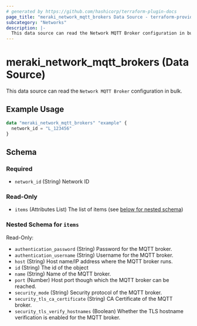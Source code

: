 ```yaml
---
# generated by https://github.com/hashicorp/terraform-plugin-docs
page_title: "meraki_network_mqtt_brokers Data Source - terraform-provider-meraki"
subcategory: "Networks"
description: |-
  This data source can read the Network MQTT Broker configuration in bulk.
---
```


# meraki_network_mqtt_brokers (Data Source)

This data source can read the `Network MQTT Broker` configuration in bulk.

## Example Usage

```terraform
data "meraki_network_mqtt_brokers" "example" {
  network_id = "L_123456"
}
```

<!-- schema generated by tfplugindocs -->
## Schema

### Required

- `network_id` (String) Network ID

### Read-Only

- `items` (Attributes List) The list of items (see [below for nested schema](#nestedatt--items))

<a id="nestedatt--items"></a>
### Nested Schema for `items`

Read-Only:

- `authentication_password` (String) Password for the MQTT broker.
- `authentication_username` (String) Username for the MQTT broker.
- `host` (String) Host name/IP address where the MQTT broker runs.
- `id` (String) The id of the object
- `name` (String) Name of the MQTT broker.
- `port` (Number) Host port though which the MQTT broker can be reached.
- `security_mode` (String) Security protocol of the MQTT broker.
- `security_tls_ca_certificate` (String) CA Certificate of the MQTT broker.
- `security_tls_verify_hostnames` (Boolean) Whether the TLS hostname verification is enabled for the MQTT broker.
